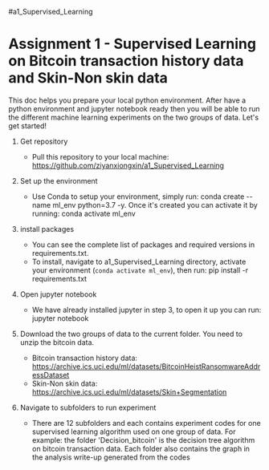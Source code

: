 #a1_Supervised_Learning
# Assignment 1 - Supervised Learning on Bitcoin transaction history data and Skin-Non skin data

This doc helps you prepare your local python environment. After have a python environment and jupyter notebook ready then you will be able to run the different machine learning experiments on the two groups of data. Let's get started! 

1. Get repository
   - Pull this repository to your local machine: https://github.com/ziyanxiongxin/a1_Supervised_Learning

2. Set up the environment
   - Use Conda to setup your environment, simply run: conda create --name ml_env python=3.7 -y. Once it's created you can activate it by running: 
                             conda activate ml_env

3. install packages
   - You can see the complete list of packages and required versions in requirements.txt. 
   - To install, navigate to a1_Supervised_Learning directory, activate your environment (`conda activate ml_env`), then run: 
   							pip install -r requirements.txt

4. Open jupyter notebook
   - We have already installed jupyter in step 3, to open it up you can run: jupyter notebook

5. Download the two groups of data to the current folder. You need to unzip the bitcoin data.
   - Bitcoin transaction history data: https://archive.ics.uci.edu/ml/datasets/BitcoinHeistRansomwareAddressDataset
   - Skin-Non skin data: https://archive.ics.uci.edu/ml/datasets/Skin+Segmentation

6. Navigate to subfolders to run experiment
   - There are 12 subfolders and each contains experiment codes for one supervised learning algorithm used on one group of data. For example: the folder 'Decision_bitcoin' is the decision tree algorithm on bitcoin transaction data. Each folder also contains the graph in the analysis write-up generated from the codes


 



